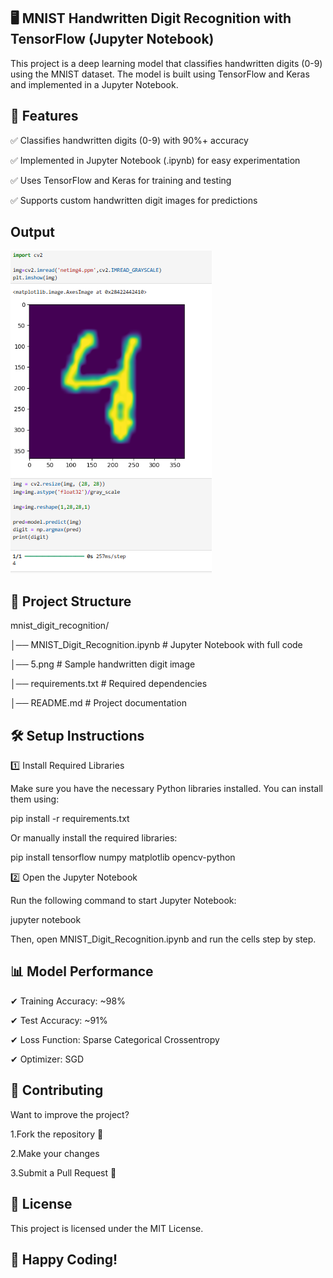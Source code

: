 ## 🖥️ MNIST Handwritten Digit Recognition with TensorFlow (Jupyter Notebook)

This project is a deep learning model that classifies handwritten digits (0-9) using the MNIST dataset. The model is built using TensorFlow and Keras and implemented in a Jupyter Notebook.

## 📌 Features 

✅ Classifies handwritten digits (0-9) with 90%+ accuracy

✅ Implemented in Jupyter Notebook (.ipynb) for easy experimentation

✅ Uses TensorFlow and Keras for training and testing

✅ Supports custom handwritten digit images for predictions

## Output

![Image](https://github.com/BitlaSravyaReddy/Handwritten_digit_identification/blob/master/Screenshot%202025-02-04%20234641.png)

## 📂 Project Structure

mnist_digit_recognition/

│── MNIST_Digit_Recognition.ipynb  # Jupyter Notebook with full code

│── 5.png                          # Sample handwritten digit image

│── requirements.txt               # Required dependencies

│── README.md                      # Project documentation

 ## 🛠 Setup Instructions

1️⃣ Install Required Libraries

Make sure you have the necessary Python libraries installed. You can install them using:

pip install -r requirements.txt

Or manually install the required libraries:

pip install tensorflow numpy matplotlib opencv-python

2️⃣ Open the Jupyter Notebook

Run the following command to start Jupyter Notebook:

jupyter notebook

Then, open MNIST_Digit_Recognition.ipynb and run the cells step by step.

## 📊 Model Performance

✔ Training Accuracy: ~98%

✔ Test Accuracy: ~91%

✔ Loss Function: Sparse Categorical Crossentropy

✔ Optimizer: SGD

## 🤝 Contributing

Want to improve the project?

1.Fork the repository 🍴

2.Make your changes

3.Submit a Pull Request 🚀


## 📜 License

This project is licensed under the MIT License.

## 🚀 Happy Coding! 
